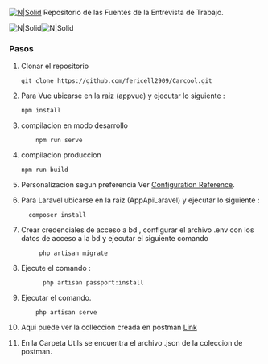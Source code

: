 [![N|Solid](https://www.carcool.pe/images/logo_carcool.png)](https://www.carcool.pe)
Repositorio de las Fuentes de la Entrevista de  Trabajo.

![N|Solid](https://laravel.com/assets/img/components/logo-laravel.svg)![N|Solid](https://vuejs.org/images/icons/apple-icon-57x57.png)
 ### Pasos
 1) Clonar el repositorio
 
        git clone https://github.com/fericell2909/Carcool.git
 2) Para Vue ubicarse en la raiz (appvue)  y ejecutar lo siguiente :
        
        npm install        
        
 3. compilacion en modo desarrollo
    ```
        npm run serve
    ```
 4. compilacion produccion 
    ```
    npm run build
    ```
5.  Personalizacion segun preferencia
Ver [Configuration Reference](https://cli.vuejs.org/config/).


6. Para Laravel ubicarse en la raiz (AppApiLaravel)  y ejecutar lo siguiente :
        
         composer install
    
7. Crear credenciales de acceso a bd , configurar el archivo .env con los
      datos de acceso a la bd y ejecutar el siguiente comando

            php artisan migrate


 8. Ejecute el comando : 

              php artisan passport:install   


 9. Ejecutar el comando.
          
            php artisan serve
    
10. Aqui puede ver la colleccion creada en postman   [Link](https://documenter.getpostman.com/view/6327993/T17Kd6ux) 
     
     

 11. En la Carpeta Utils se encuentra el archivo .json de la coleccion de postman. 
          
          

